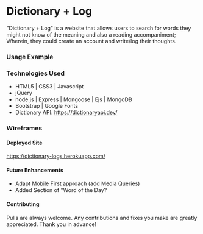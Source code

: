 # Dictionary + Log
"Dictionary + Log" is a website that allows users to search for words they might not know of the meaning and also a reading accompaniment; Wherein, they could create an account and write/log their thoughts.

### Usage Example

### Technologies Used
* HTML5 | CSS3 | Javascript
* jQuery
* node.js | Express | Mongoose | Ejs | MongoDB
* Bootstrap | Google Fonts
* Dictionary API: https://dictionaryapi.dev/

### Wireframes

#### Deployed Site
https://dictionary-logs.herokuapp.com/

#### Future Enhancements 
* Adapt Mobile First approach (add Media Queries) 
* Added Section of "Word of the Day?

#### Contributing
Pulls are always welcome. Any contributions and fixes you make are greatly appreciated. Thank you in advance!
